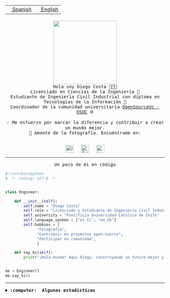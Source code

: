 <table border="0"  align="right">
 <tr><td><a href="README.md"><img src="https://upload.wikimedia.org/wikipedia/commons/thumb/8/89/Bandera_de_Espa%C3%B1a.svg/1200px-Bandera_de_Espa%C3%B1a.svg.png" height="10"> Spanish</a></td>
 <td><a href="README.en.md"><img src="https://upload.wikimedia.org/wikipedia/commons/a/a4/Flag_of_the_United_States.svg" height="10"> English</a></td></tr>
</table><br><br><br>

<p align="center">
  <img src="https://github.com/diegocostares/diegocostares/blob/main/Images/aaa2.gif?raw=true" height="200px" weight="200px">
  <br><samp>
    Hola soy Diego Costa 👨🏻‍💻<br>
    Licenciado en Ciencias de la Ingeniería 🤖<br>
    Estudiante de Ingeniería Civil Industrial con diploma en Tecnologías de la Información 🧠<br>
    Coordinador de la comunidad universitaria <a href="https://github.com/open-source-uc">OpenSourceUc - OSUC</a> 🌐<br>
  <br>
    💡 Me esfuerzo por marcar la diferencia y contribuir a crear un mundo mejor.<br>
    📸 Amante de la fotografía. Encuéntrame en: <br>
  <br></samp>
</p>

<p align="center">
   <a href="https://instagram.com/diegocosta_no" target="blank">
      <img align="center" src="https://cdn.jsdelivr.net/npm/simple-icons@3.0.1/icons/instagram.svg" alt="instagram" height="25px" width="25px" />
      &#8203;
   </a>
   &nbsp; &nbsp; &nbsp;
   <a href="https://t.me/diegocosta_no" target="blank">
      <img align="center" alt="Telegram" width="25px" src="https://icons-for-free.com/iconfiles/png/512/Telegram-1324888767380505522.png" />
      &#8203;
   </a>
   &nbsp; &nbsp; &nbsp;
   <a href="https://www.linkedin.com/in/diegocostar/" target="blank">
      <img align="center" alt="LinkedIn" width="25px" src="https://img.icons8.com/metro/452/linkedin.png" />
      &#8203;
   </a>
</p>

---

<p align="center"><front size="25"><samp>Un poco de mi en código</samp></front></p>

```python
#!/usr/bin/python
# -*- coding: utf-8 -*-


class Engineer:

    def __init__(self):
        self.name = "Diego Costa"
        self.role = "Licenciado y Estudiante de Ingeniería Civil Industrial"
        self.university = "Pontificia Universidad Católica de Chile"
        self.language_spoken = ["es_CL", "en_US"]
        self.hobbies = [
              "Fotografía",
              "Contribuir en proyectos open-source",
              "Participar en comunidad",
              ]

    def say_hi(self):
        print("¡Hola mundo! Aquí Diego, construyendo un futuro mejor y cambiando el mundo.")


me = Engineer()
me.say_hi()
```

---

<details>
  <summary><b><samp>:computer: &nbsp;Algunas estadísticas</samp></b></summary>
  <br/></p>

<!--START_SECTION:waka-->
![Code Time](http://img.shields.io/badge/Code%20Time-1%2C694%20hrs%2049%20mins-blue)

📅 **Soy más productivo los Miércoles** 

```text
Lunes                    8286 commits        ██░░░░░░░░░░░░░░░░░░░░░░░   07.09 % 
Martes                   3443 commits        █░░░░░░░░░░░░░░░░░░░░░░░░   02.95 % 
Miércoles                37270 commits       ████████░░░░░░░░░░░░░░░░░   31.91 % 
Jueves                   31094 commits       ███████░░░░░░░░░░░░░░░░░░   26.62 % 
Viernes                  32288 commits       ███████░░░░░░░░░░░░░░░░░░   27.64 % 
Sábado                   3989 commits        █░░░░░░░░░░░░░░░░░░░░░░░░   03.41 % 
Domingo                  445 commits         ░░░░░░░░░░░░░░░░░░░░░░░░░   00.38 % 
```


📊 **Esta semana me dediqué a** 

```text
🐱‍💻 Proyectos: 
Testing-Grupo-54         5 hrs 24 mins       ███████████████████░░░░░░   75.17 % 
buk-webapp               1 hr 46 mins        ██████░░░░░░░░░░░░░░░░░░░   24.81 % 
stable-diffusion-webui   0 secs              ░░░░░░░░░░░░░░░░░░░░░░░░░   00.02 % 
```


 Last Updated on 04/07/2024 20:41:41 UTC
<!--END_SECTION:waka-->

<p align="center"> <img src="https://github-readme-stats.vercel.app/api?username=diegocostares&show_icons=true&theme=ayu-mirage" alt="abhisheknaiidu" /></p>

</details>
